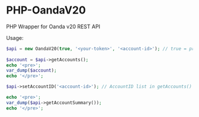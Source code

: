 # PHP-OandaV20
PHP Wrapper for Oanda v20 REST API

Usage:

```php
$api = new OandaV20(true, '<your-token>', '<account-id>'); // true = production, false = practice
      
$account = $api->getAccounts();
echo '<pre>';
var_dump($account);
echo '</pre>';

$api->setAccountID('<account-id>'); // AccountID list in getAccounts()

echo '<pre>';
var_dump($api->getAccountSummary());
echo '</pre>';
```
